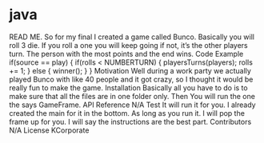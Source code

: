 # java
READ ME.
So for my final I created a game called Bunco. Basically you will roll 3 die. If you roll a one you will keep going if not, it’s the other players turn. The person with the most points and the end wins.
Code Example
		if(source == play)
		{
			if(rolls < NUMBERTURN)
			{
				playersTurns(players); 
				rolls += 1; 
			 }
			else 
			{
				winner(); 
			}
		}
Motivation
Well during a work party we actually played Bunco with like 40 people and it got crazy, so I thought it would be really fun to make the game. 
Installation
Basically all you have to do is to make sure that all the files are in one folder only. Then You will run the one the says GameFrame. 
API Reference
N/A
Test
It will run it for you. I already created the main for it in the bottom. As long as you run it. I will pop the frame up for you. I will say the instructions are the best part. 
Contributors
N/A
License
KCorporate
